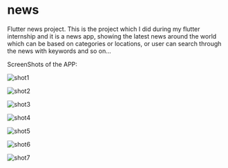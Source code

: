 # news

Flutter news project.
This is the project which I did during my flutter internship and it is a news app, showing the latest news around the world which can be based on categories or locations, or user can search through the news with keywords and so on...

ScreenShots of the APP:

![shot1](https://user-images.githubusercontent.com/62585443/132105046-0f8d3757-bf29-4c60-b56a-a00d902f4811.jpg)



![shot2](https://user-images.githubusercontent.com/62585443/132105047-f577c97b-9226-40ce-9600-c5bde35c5e79.jpg)



![shot3](https://user-images.githubusercontent.com/62585443/132105049-e5bb01aa-009c-4d56-87be-7feb72568c0e.jpg)



![shot4](https://user-images.githubusercontent.com/62585443/132105050-d0e35daa-abf5-4bab-8b4c-0e057d2e5363.jpg)



![shot5](https://user-images.githubusercontent.com/62585443/132105051-6b45ae84-0e93-4043-bc4f-0671a37da378.jpg)



![shot6](https://user-images.githubusercontent.com/62585443/132105053-0838465f-735a-4fc3-87a4-789c959e924e.jpg)



![shot7](https://user-images.githubusercontent.com/62585443/132105055-946d1466-403d-4c71-a757-3741c2d63dc3.jpg)
